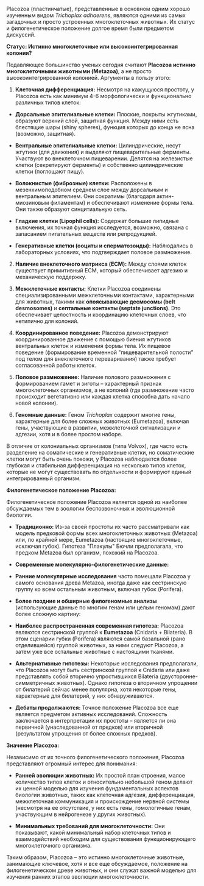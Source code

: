 Placozoa (пластинчатые), представленные в основном одним хорошо изученным видом *Trichoplax adhaerens*, являются одними из самых загадочных и просто устроенных многоклеточных животных. Их статус и филогенетическое положение долгое время были предметом дискуссий.


**Статус: Истинно многоклеточные или высокоинтегрированная колония?**


Подавляющее большинство ученых сегодня считают **Placozoa истинно многоклеточными животными (Metazoa)**, а не просто высокоинтегрированной колонией. Аргументы в пользу этого:

1. **Клеточная дифференциация:** Несмотря на кажущуюся простоту, у Placozoa есть как минимум 4-6 морфологически и функционально различных типов клеток:
* **Дорсальные эпителиальные клетки:** Плоские, покрыты жгутиками, образуют верхний слой, защитная функция. Между ними есть блестящие шары (shiny spheres), функция которых до конца не ясна (возможно, защитная).
* **Вентральные эпителиальные клетки:** Цилиндрические, несут жгутики (для движения) и выделяют пищеварительные ферменты. Участвуют во внеклеточном пищеварении. Делятся на железистые клетки (секретируют ферменты) и собственно цилиндрические клетки (поглощают пищу).
* **Волокнистые (фиброзные) клетки:** Расположены в мезенхимоподобном среднем слое между дорсальным и вентральным эпителием. Они сократимы (благодаря актин-миозиновым филаментам) и обеспечивают изменение формы тела. Они также образуют синцитиальную сеть.
* **Гладкие клетки (Lipophil cells):** Содержат большие липидные включения, их точная функция исследуется, возможно, связана с запасанием питательных веществ или репродукцией.

* **Генеративные клетки (ооциты и сперматозоиды):** Наблюдались в лабораторных условиях, что подтверждает половое размножение.

2. **Наличие внеклеточного матрикса (ECM):** Между слоями клеток существует примитивный ECM, который обеспечивает адгезию и механическую поддержку.

3. **Межклеточные контакты:** Клетки Placozoa соединены специализированными межклеточными контактами, характерными для животных, такими как **опоясывающие десмосомы (belt desmosomes)** и **септальные контакты (septate junctions)**. Это обеспечивает целостность и координацию клеточных слоев, что нетипично для колоний.

4. **Координированное поведение:** Placozoa демонстрируют координированное движение с помощью биения жгутиков вентральных клеток и изменения формы тела. Их пищевое поведение (формирование временной "пищеварительной полости" под телом для внеклеточного переваривания) также требует согласованной работы клеток.

5. **Половое размножение:** Наличие полового размножения с формированием гамет и зиготы – характерный признак многоклеточных организмов, а не колоний (где размножение часто происходит вегетативно или каждая клетка способна дать начало новой колонии).


6. **Геномные данные:** Геном *Trichoplax* содержит многие гены, характерные для более сложных животных (Eumetazoa), включая гены, участвующие в развитии, межклеточной сигнализации и адгезии, хотя и в более простом наборе.

В отличие от колониальных организмов (типа Volvox), где часто есть разделение на соматические и генеративные клетки, но соматические клетки могут быть очень похожи, у Placozoa наблюдается более глубокая и стабильная дифференциация на несколько типов клеток, которые не могут существовать по отдельности и формируют единый интегрированный организм.


**Филогенетическое положение Placozoa:**

Филогенетическое положение Placozoa является одной из наиболее обсуждаемых тем в зоологии беспозвоночных и эволюционной биологии.

* **Традиционно:** Из-за своей простоты их часто рассматривали как модель предковой формы всех многоклеточных животных (Metazoa) или, по крайней мере, Eumetazoa (настоящие многоклеточные, исключая губок). Гипотеза "Плакулы" Бючли предполагала, что предком Metazoa был организм, похожий на Placozoa.

* **Современные молекулярно-филогенетические данные:**

* **Ранние молекулярные исследования** часто помещали Placozoa у самого основания древа Metazoa, иногда даже как сестринскую группу ко всем остальным животным, включая губок (Porifera).
* **Более поздние и обширные филогеномные анализы** (использующие данные по многим генам или целым геномам) дают более сложную картину:

* **Наиболее распространенная современная гипотеза:** Placozoa являются сестринской группой к **Eumetazoa** (Cnidaria + Bilateria). В этом сценарии губки (Porifera) являются самой базальной (рано отделившейся) группой животных, за ними следуют Placozoa, а затем уже все остальные животные с настоящими тканями.

* **Альтернативные гипотезы:** Некоторые исследования предполагали, что Placozoa могут быть сестринской группой к Cnidaria или даже представлять собой вторично упростившихся Bilateria (двусторонне-симметричных животных). Однако гипотеза о вторичном упрощении от билатерий сейчас менее популярна, хотя некоторые гены, характерные для билатерий, у них обнаруживаются.
* **Дебаты продолжаются:** Точное положение Placozoa все еще является предметом активных исследований. Сложность заключается в интерпретации их простоты – является ли она первичной (унаследованной от предков) или вторичной (результатом упрощения от более сложных предков).

**Значение Placozoa:**

Независимо от их точного филогенетического положения, Placozoa представляют огромный интерес для понимания:

* **Ранней эволюции животных:** Их простой план строения, малое количество типов клеток и относительно небольшой геном делают их ценной моделью для изучения фундаментальных аспектов биологии животных, таких как клеточная адгезия, дифференциация, межклеточная коммуникация и происхождение нервной системы (несмотря на ее отсутствие, у них есть гены, гомологичные генам, участвующим в нейрогенезе у других животных).

* **Минимальных требований для многоклеточности:** Они показывают, какой минимальный набор клеточных типов и взаимодействий необходим для существования функционирующего многоклеточного организма.

Таким образом, Placozoa – это истинно многоклеточные животные, занимающие ключевое, хотя и все еще обсуждаемое, положение на филогенетическом древе животных, и они служат важной моделью для изучения ранних этапов эволюции многоклеточности.